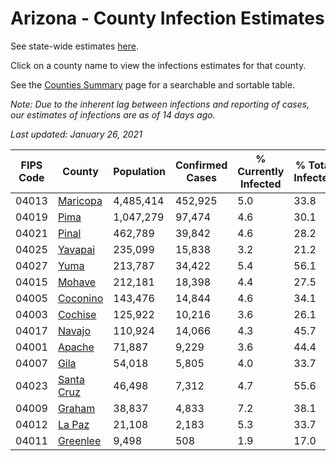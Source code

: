 # Arizona - County Infection Estimates

See state-wide estimates [here](/infections/us-az).

Click on a county name to view the infections estimates for that county.

See the [Counties Summary](/infections/summary-counties) page for a searchable and sortable table.

*Note: Due to the inherent lag between infections and reporting of cases, our estimates of infections are as of 14 days ago.*

*Last updated: January 26, 2021*

|   FIPS Code |                   County |   Population |   Confirmed Cases |   % Currently Infected |   % Total Infected |
|-------------|--------------------------|--------------|-------------------|------------------------|--------------------|
|       04013 |     [Maricopa](maricopa) |    4,485,414 |           452,925 |                    5.0 |               33.8 |
|       04019 |             [Pima](pima) |    1,047,279 |            97,474 |                    4.6 |               30.1 |
|       04021 |           [Pinal](pinal) |      462,789 |            39,842 |                    4.6 |               28.2 |
|       04025 |       [Yavapai](yavapai) |      235,099 |            15,838 |                    3.2 |               21.2 |
|       04027 |             [Yuma](yuma) |      213,787 |            34,422 |                    5.4 |               56.1 |
|       04015 |         [Mohave](mohave) |      212,181 |            18,398 |                    4.4 |               27.5 |
|       04005 |     [Coconino](coconino) |      143,476 |            14,844 |                    4.6 |               34.1 |
|       04003 |       [Cochise](cochise) |      125,922 |            10,216 |                    3.6 |               26.1 |
|       04017 |         [Navajo](navajo) |      110,924 |            14,066 |                    4.3 |               45.7 |
|       04001 |         [Apache](apache) |       71,887 |             9,229 |                    3.6 |               44.4 |
|       04007 |             [Gila](gila) |       54,018 |             5,805 |                    4.0 |               33.7 |
|       04023 | [Santa Cruz](santa-cruz) |       46,498 |             7,312 |                    4.7 |               55.6 |
|       04009 |         [Graham](graham) |       38,837 |             4,833 |                    7.2 |               38.1 |
|       04012 |         [La Paz](la-paz) |       21,108 |             2,183 |                    5.3 |               33.7 |
|       04011 |     [Greenlee](greenlee) |        9,498 |               508 |                    1.9 |               17.0 |